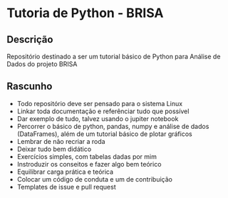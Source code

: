 # Tutoria de Python - BRISA

## Descrição

Repositório destinado a ser um tutorial básico de Python para Análise de Dados do projeto BRISA 

## Rascunho 

- Todo repositório deve ser pensado para o sistema Linux
- Linkar toda documentação e referênciar tudo que possível
- Dar exemplo de tudo, talvez usando o jupiter notebook
- Percorrer o básico de python, pandas, numpy e análise de dados (DataFrames), além de um tutorial básico de plotar gráficos
- Lembrar de não recriar a roda
- Deixar tudo bem didático
- Exercícios simples, com tabelas dadas por mim 
- Instroduzir os conseitos e fazer algo bem teórico
- Equilibrar carga prática e teórica
- Colocar um código de conduta e um de contribuição
- Templates de issue e pull request